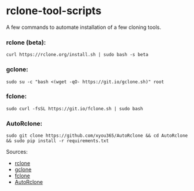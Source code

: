 # rclone-tool-scripts
A few commands to automate installation of a few cloning tools.

### rclone (beta):
```
curl https://rclone.org/install.sh | sudo bash -s beta
```

### gclone:
```
sudo su -c "bash <(wget -qO- https://git.io/gclone.sh)" root
```

### fclone:
``` 
sudo curl -fsSL https://git.io/fclone.sh | sudo bash
```

### AutoRclone:
```
sudo git clone https://github.com/xyou365/AutoRclone && cd AutoRclone && sudo pip install -r requirements.txt
```

Sources:
* [rclone](//github.com/rclone/rclone)
* [gclone](//github.com/donwa/gclone)
* [fclone](//github.com/mawaya/rclonee)
* [AutoRclone](//github.com/xyou365/AutoRclone)
